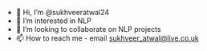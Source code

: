 - 👋 Hi, I’m @sukhveeratwal24
- 👀 I’m interested in NLP
- 💞️ I’m looking to collaborate on NLP projects
- 📫 How to reach me - email sukhveer_atwal@live.co.uk

<!---
sukhveeratwal24/sukhveeratwal24 is a ✨ special ✨ repository because its `README.md` (this file) appears on your GitHub profile.
You can click the Preview link to take a look at your changes.
--->
